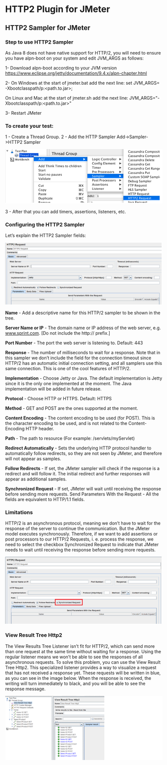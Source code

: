 # HTTP2 Plugin for JMeter

## HTTP2 Sampler for JMeter 

### Step to use HTTP2 Sampler

As Java 8 does not have native support for HTTP/2, you will need to ensure you have alpn-boot on your system and edit JVM_ARGS as follows:

1- Download alpn-boot according to your JVM version
		https://www.eclipse.org/jetty/documentation/9.4.x/alpn-chapter.html
	
2- On Windows at the start of jmeter.bat add the next line:
		set JVM_ARGS= -Xbootclasspath/p:<path.to.jar>;

   On Linux and Mac at the start of jmeter.sh add the next line:
		JVM_ARGS="-Xbootclasspath/p:<path.to.jar>"	

3- Restart JMeter

### To create your test:

1 - Create a Thread Group.
2 - Add the HTTP Sampler Add->Sampler->HTTP2 Sampler

![](addHTTP2Sampler.png)

3 - After that you can add timers, assertions, listeners, etc.

### Configuring the HTTP2 Sampler

Let’s explain the HTTP2 Sampler fields:

![](http2Sampler.png)

**Name** - Add a descriptive name for this HTTP/2 sampler to be shown in the tree.

**Server Name or IP** -   The domain name or IP address of the web server, e.g. www.sprint.com. [Do not include the http:// prefix.]

**Port Number** - The port the web server is listening to. Default: 443

**Response** - The number of milliseconds to wait for a response. Note that in this sampler we don’t include the field for the connection timeout since HTTP/2 has an automatic initial connection setting, and all samplers use this same connection. This is one of the cool features of HTTP/2. 

**Implementation** - Choose Jetty or Java. The default implementation is Jetty since it is the only one implemented at the moment. The Java implementation will be added in future release. 

**Protocol** - Choose   HTTP or HTTPS. Default: HTTPS

**Method** -  GET and POST are the ones supported at the moment.

**Content Encoding** - The content encoding to be used (for POST). This is the character encoding to be used, and is not related to the Content-Encoding HTTP header.

**Path** - The path to resource (For example: /servlets/myServlet)

**Redirect Automatically** - Sets the underlying HTTP protocol handler to automatically follow redirects, so they are not seen by JMeter, and therefore will not appear as samples. 

**Follow Redirects** -  If set, the JMeter sampler will check if the response is a redirect and will follow it. The initial redirect and further responses will appear as additional samples.

**Synchronized Request** - If set, JMeter will wait until receiving the response before sending more requests.
Send Parameters With the Request - All the fields are equivalent to HTTP/1.1 fields.

### Limitations

HTTP/2 is an asynchronous protocol, meaning we don’t have to wait for the response of the server to continue the communication. But the JMeter model executes synchronously. Therefore, if we want to add assertions or post processors to our HTTP/2 Requests, i. e. process the response, we need to select the checkbox Synchronized Request to indicate that JMeter needs to wait until receiving the response before sending more requests.

![](syncRequest.png)

### View Result Tree Http2

The View Results Tree Listener isn’t fit for HTTP/2, which can send more than one request at the same time without waiting for a response. Using the regular listener means we won’t be able to see the responses of all asynchronous requests.
To solve this problem, you can use the View Result Tree Http2. This specialized listener provides a way to visualize a request that has not received a response yet. These requests will be written in blue, as you can see in the image below. When the response is received, the writing will turn immediately to black, and you will be able to see the response message. 

![](viewResultTree.png)
